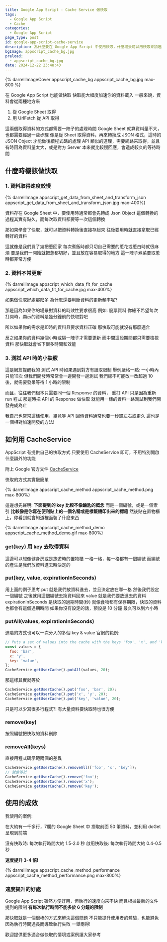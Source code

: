 ```yaml
---
title: Google App Script - Cache Service 做快取
tags:
  - Google App Script
  - Cache
categories:
  - Google App Script
page_type: post
id: google-app-script-cache-service
description: 為什麼要在 Google App Script 中使用快取，什麼場景可以用快取來加速服務，並且避免可能遇到的限制。CacheService 是個簡單好用的方式，能幫助你輕鬆快取資料。
bgImage: appscript_cache_bg.jpg
preload:
  - appscript_cache_bg.jpg
date: 2024-12-22 23:48:43
---
```


{% darrellImageCover appscript_cache_bg appscript_cache_bg.jpg max-800 %}

在 Google App Script 也能做快取
快取能大幅度加速你的資料載入
一般來說，資料會從兩種地方來

1. 從 Google Sheet 取得
2. 用 UrlFetch 從 API 取得

這兩個取得資料的方式都需要一陣子的處理時間
Google Sheet 就算資料量不大，也都需要經過一些步驟
像是從 Sheet 取得資料，再來轉換成 JSON 格式，這時的 JSON Object 才能做後續程式碼的處理
API 類似的道理，需要網路來取得，並且有時因為資料量太大，或是對方 Server 本來就比較慢回應，會造成較久的等待時間

## 什麼時機該做快取

### 1. 資料取得速度較慢

{% darrellImage appscript_get_data_from_sheet_and_transform_json appscript_get_data_from_sheet_and_transform_json.jpg max-400%}

資料存在 Google Sheet 中，要使用時通常都會先轉成 Json Object
這個轉換的過程其實有點久，而每次取資料都要等一次這個轉換

那如果學會了快取，就可以把資料轉換後直接存起來
往後要用時就直接拿取已經轉好的資料

這就像是我們買了幾把蔥回家
每次煮飯時都只切自己需要的蔥花或蔥白時就很麻煩
要是我們一開始就把蔥都切好，並且放在容易取得的地方
這一陣子煮菜要取蔥時都非常方便


### 2. 資料不常更新

{% darrellImage appscript_which_data_fit_for_cache appscript_which_data_fit_for_cache.jpg max-400%}

如果做快取好處那麼多
為什麼還要判斷資料的更新頻率呢?

那是因為如果你的場景對資料的時效性要求很高
例如: 股票資料
你總不希望每次打開時，顯示的資料是幾分鐘前的快取對吧

所以如果你的需求是即時的資料且要求資料正確
那快取可能就沒有那麼適合

反之如果你的資料幾個小時或隔一陣子才需要更新
而中間這段期間都只需要檢視資料
那快取就會省下很多時間和效能

### 3. 測試 API 時的小訣竅

這是網友提醒我的
測試 API 時如果遇到對方有讀取限制
舉例嚴格一點: 一小時內只能10次
但我們開發時常常會一邊開發一邊測試
我們總不可能改一改超過 10 後，就需要發呆等待 1 小時的限制

而且，往往我們根本只需要同一個 Response 的資料，
重打 API 只是因為重新 run 程式
那這時把 API 的 Response 做快取
就能用一樣的資料一路測試到我們開發完成為止

我自己也常常這樣使用，畢竟等 API 回傳資料通常也要一秒鐘左右或更久
這也是一個相對加速開發的方法!

## 如何用 CacheService

AppScript 有提供自己的快取方式
只要使用 CacheService 即可，不用特別開啟什麼額外的功能

附上 Google 官方文件 [CacheService](https://developers.google.com/apps-script/reference/cache)

快取的方式其實蠻簡單

{% darrellImage appscript_cache_method appscript_cache_method.png max-800%}

這邊想先聲明: **下面提到的 key 比較不像鑰匙的概念**
而是一個編號，或是一個索引
**比較像是你寫在便利貼上的一個名稱或是標籤機印出來的標籤**
然後貼在置物櫃上，你看到就會知道裡面裝了什麼東西

{% darrellImage appscript_cache_method_demo appscript_cache_method_demo.gif max-800%}

### get(key) 用 key 去取得資料
這邊可以想像健身房或是旅遊時的置物櫃
一格一格，每一格都有一個編號
而編號的產生是我們放資料進去時決定的

### put(key, value, expirationInSeconds)
用上面的例子思考
put 就是我們放資料進去，並且決定放在哪一格
然後我們設定一個編號
之後就用這個編號去換資料回來
value 就是我們要放進去的資料
expirationInSeconds 是快取的過期時間(秒)
就像食物都有保存期限，快取的資料也都會有這個過期時間
如果你沒有設定的話，預設是 10 分鐘
最久可以到六小時

### putAll(values, expirationInSeconds)
進階的方式也可以一次分入的多個 key & value
官網的範例:
```javascript
// Puts a set of values into the cache with the keys 'foo', 'x', and 'key'.
const values = {
  foo: 'bar',
  x: 'y',
  key: 'value',
};
CacheService.getUserCache().putAll(values, 20);
```

那這樣其實就等於
```javascript
CacheService.getUserCache().put('foo', 'bar', 20);
CacheService.getUserCache().put('x', 'y', 20);
CacheService.getUserCache().put('key', 'value', 20);
```
只是可以少寫很多行程式?!
有大量資料要快取時也很方便

### remove(key)
按照編號把快取的資料刪除

### removeAll(keys)
直接用程式碼示範兩個的差異

```javascript
CacheService.getUserCache().removeAll(['foo', 'x', 'key']);
// 就會等於
CacheService.getUserCache().remove('foo');
CacheService.getUserCache().remove('x');
CacheService.getUserCache().remove('key');
```

## 使用的成效

我使用的案例:

在大約有一千多行，7欄的 Google Sheet 中
撈取前面 50 筆資料，並利用 doGet 呈現到前端

沒有快取時: 每次執行時間大約 1.5-2.0 秒
啟用快取後: 每次執行時間大約 0.4-0.5 秒

**速度提升 3-4 倍!**

{% darrellImage appscript_cache_method_performance appscript_cache_method_performance.png max-800%}

### 速度提升的好處

Google App Script 雖然方便好用，但執行的速度向來不快
而且根據最新的文件提到的限制
**有每次執行時間不能多於 6 分鐘的限制**

那快取就是一個很棒的方式來解決這個問題
不只能提升使用者的體驗，也能避免因為執行時間過長而導致執行失敗
一舉兩得!

歡迎提供更多適合做快取的情境或案例讓大家參考
